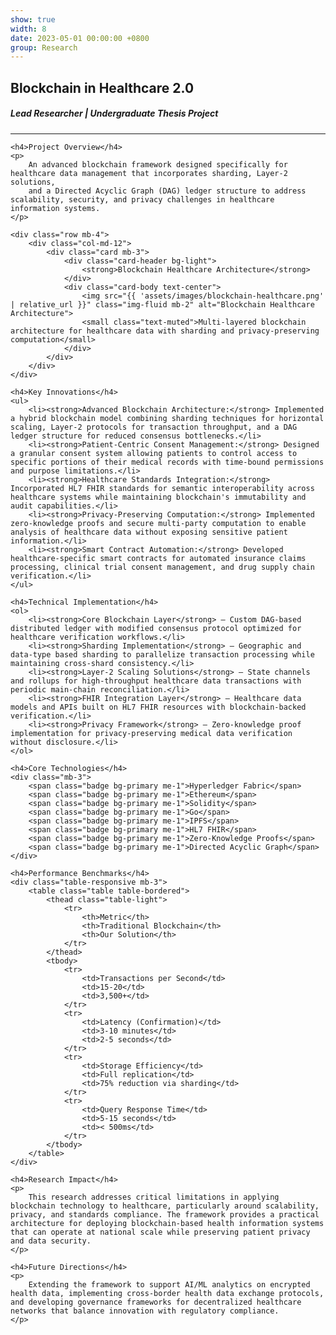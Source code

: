 ```yaml
---
show: true
width: 8
date: 2023-05-01 00:00:00 +0800
group: Research
---
```


<div class="card-body p-4">
    <h2 class="card-title">Blockchain in Healthcare 2.0</h2>
    <h5 class="card-subtitle mb-3 text-muted">Lead Researcher | Undergraduate Thesis Project</h5>
    <hr/>
    
    <h4>Project Overview</h4>
    <p>
        An advanced blockchain framework designed specifically for healthcare data management that incorporates sharding, Layer-2 solutions, 
        and a Directed Acyclic Graph (DAG) ledger structure to address scalability, security, and privacy challenges in healthcare information systems.
    </p>
    
    <div class="row mb-4">
        <div class="col-md-12">
            <div class="card mb-3">
                <div class="card-header bg-light">
                    <strong>Blockchain Healthcare Architecture</strong>
                </div>
                <div class="card-body text-center">
                    <img src="{{ 'assets/images/blockchain-healthcare.png' | relative_url }}" class="img-fluid mb-2" alt="Blockchain Healthcare Architecture">
                    <small class="text-muted">Multi-layered blockchain architecture for healthcare data with sharding and privacy-preserving computation</small>
                </div>
            </div>
        </div>
    </div>
    
    <h4>Key Innovations</h4>
    <ul>
        <li><strong>Advanced Blockchain Architecture:</strong> Implemented a hybrid blockchain model combining sharding techniques for horizontal scaling, Layer-2 protocols for transaction throughput, and a DAG ledger structure for reduced consensus bottlenecks.</li>
        <li><strong>Patient-Centric Consent Management:</strong> Designed a granular consent system allowing patients to control access to specific portions of their medical records with time-bound permissions and purpose limitations.</li>
        <li><strong>Healthcare Standards Integration:</strong> Incorporated HL7 FHIR standards for semantic interoperability across healthcare systems while maintaining blockchain's immutability and audit capabilities.</li>
        <li><strong>Privacy-Preserving Computation:</strong> Implemented zero-knowledge proofs and secure multi-party computation to enable analysis of healthcare data without exposing sensitive patient information.</li>
        <li><strong>Smart Contract Automation:</strong> Developed healthcare-specific smart contracts for automated insurance claims processing, clinical trial consent management, and drug supply chain verification.</li>
    </ul>
    
    <h4>Technical Implementation</h4>
    <ol>
        <li><strong>Core Blockchain Layer</strong> – Custom DAG-based distributed ledger with modified consensus protocol optimized for healthcare verification workflows.</li>
        <li><strong>Sharding Implementation</strong> – Geographic and data-type based sharding to parallelize transaction processing while maintaining cross-shard consistency.</li>
        <li><strong>Layer-2 Scaling Solutions</strong> – State channels and rollups for high-throughput healthcare data transactions with periodic main-chain reconciliation.</li>
        <li><strong>FHIR Integration Layer</strong> – Healthcare data models and APIs built on HL7 FHIR resources with blockchain-backed verification.</li>
        <li><strong>Privacy Framework</strong> – Zero-knowledge proof implementation for privacy-preserving medical data verification without disclosure.</li>
    </ol>
    
    <h4>Core Technologies</h4>
    <div class="mb-3">
        <span class="badge bg-primary me-1">Hyperledger Fabric</span>
        <span class="badge bg-primary me-1">Ethereum</span>
        <span class="badge bg-primary me-1">Solidity</span>
        <span class="badge bg-primary me-1">Go</span>
        <span class="badge bg-primary me-1">IPFS</span>
        <span class="badge bg-primary me-1">HL7 FHIR</span>
        <span class="badge bg-primary me-1">Zero-Knowledge Proofs</span>
        <span class="badge bg-primary me-1">Directed Acyclic Graph</span>
    </div>
    
    <h4>Performance Benchmarks</h4>
    <div class="table-responsive mb-3">
        <table class="table table-bordered">
            <thead class="table-light">
                <tr>
                    <th>Metric</th>
                    <th>Traditional Blockchain</th>
                    <th>Our Solution</th>
                </tr>
            </thead>
            <tbody>
                <tr>
                    <td>Transactions per Second</td>
                    <td>15-20</td>
                    <td>3,500+</td>
                </tr>
                <tr>
                    <td>Latency (Confirmation)</td>
                    <td>3-10 minutes</td>
                    <td>2-5 seconds</td>
                </tr>
                <tr>
                    <td>Storage Efficiency</td>
                    <td>Full replication</td>
                    <td>75% reduction via sharding</td>
                </tr>
                <tr>
                    <td>Query Response Time</td>
                    <td>5-15 seconds</td>
                    <td>< 500ms</td>
                </tr>
            </tbody>
        </table>
    </div>
    
    <h4>Research Impact</h4>
    <p>
        This research addresses critical limitations in applying blockchain technology to healthcare, particularly around scalability, privacy, and standards compliance. The framework provides a practical architecture for deploying blockchain-based health information systems that can operate at national scale while preserving patient privacy and data security.
    </p>
    
    <h4>Future Directions</h4>
    <p>
        Extending the framework to support AI/ML analytics on encrypted health data, implementing cross-border health data exchange protocols, and developing governance frameworks for decentralized healthcare networks that balance innovation with regulatory compliance.
    </p>
</div> 